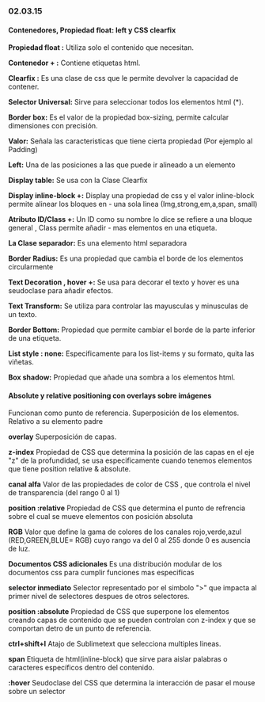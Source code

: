 ### 02.03.15
#### Contenedores, Propiedad float: left y CSS clearfix 

__Propiedad float :__ 
Utiliza solo el contenido que necesitan. 

__Contenedor + :__ 
Contiene etiquetas html.

__Clearfix :__ 
Es una clase de css que le permite devolver la capacidad de contener.

__Selector Universal:__ 
Sirve para seleccionar todos los elementos html (*).

__Border box:__ 
Es el valor de la propiedad box-sizing, permite calcular dimensiones con precisión.

__Valor:__ 
Señala las caracteristicas que tiene cierta propiedad (Por ejemplo al Padding)

__Left:__ 
Una de las posiciones a las que puede ir alineado a un elemento

__Display table:__ 
Se usa con la Clase Clearfix

__Display inline-block +:__ 
Display una propiedad de css y el valor inline-block permite alinear los bloques en - una sola linea (Img,strong,em,a,span,
small)

__Atributo ID/Class +:__ 
Un ID como su nombre lo dice se refiere a una bloque general , Class permite añadir - mas elementos en una etiqueta.

__La Clase separador:__ 
Es una elemento html separadora 

__Border Radius:__ 
Es una propiedad que cambia el borde de los elementos circularmente 

__Text Decoration , hover +:__ 
Se usa para decorar el texto y hover es una seudoclase para añadir efectos.

__Text Transform:__ 
Se utiliza para controlar las mayusculas y minusculas de un texto.

__Border Bottom:__ 
Propiedad que permite cambiar el borde de la parte inferior de una etiqueta.

__List style : none:__ 
Especificamente para los list-items y su formato, quita las viñetas.

__Box shadow:__ 
Propiedad que añade una sombra a los elementos html.


#### Absolute y relative positioning con overlays sobre imágenes
Funcionan como punto de referencia. Superposición de los elementos. Relativo a su elemento padre

__overlay__
Superposición de capas.

__z-index__
Propiedad de CSS que determina la posición de las capas en el eje "z" de la profundidad, se usa especificamente cuando tenemos elementos que tiene position relative & absolute.

__canal alfa__
Valor de las propiedades de color de CSS , que controla el nivel de transparencia (del rango 0 al 1)

__position :relative__
Propiedad de CSS que determina el punto de refrencia sobre el cual se mueve elementos con posición absoluta

__RGB__
Valor que define la gama de colores de los canales rojo,verde,azul (RED,GREEN,BLUE= RGB) cuyo rango va del 0 al 255 donde 0 es ausencia de luz.

__Documentos CSS adicionales__
Es una distribución modular de los documentos css para cumplir funciones mas especificas 

__selector inmediato__
Selector representado por el simbolo ">" que impacta al primer nivel de selectores despues de otros selectores.

__position :absolute__
Propiedad de CSS que superpone los elementos creando capas de contenido que se pueden controlan con z-index y que se comportan detro de un punto de referencia.

__ctrl+shift+l__
Atajo de Sublimetext que selecciona multiples lineas.

__span__
Etiqueta de html(inline-block) que sirve para aislar palabras o caracteres específicos dentro del contenido.

__:hover__
Seudoclase del CSS que determina la interacción de pasar el mouse sobre un selector 
































